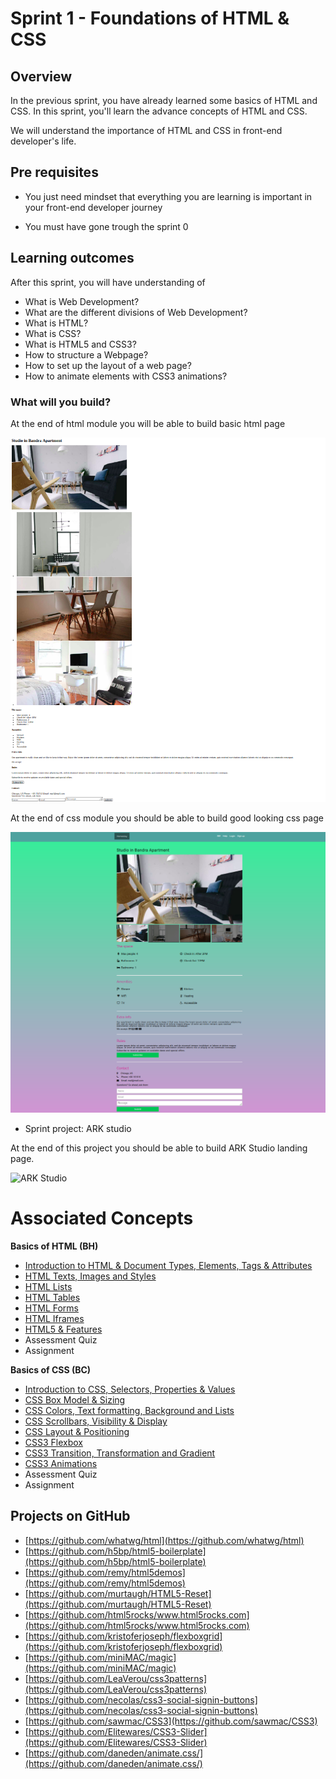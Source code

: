# Sprint 1 - Foundations of HTML & CSS



## Overview

In the previous sprint, you have already learned some basics of HTML and CSS. In this sprint, you'll learn the advance concepts of HTML and CSS. 

We will understand the importance of HTML and CSS in front-end developer's life.


## Pre requisites

- You just need mindset that everything you are learning is important in your front-end developer journey

- You must have gone trough the sprint 0


## Learning outcomes

After this sprint, you will have understanding of 

- What is Web Development?
- What are the different divisions of Web Development?
- What is HTML?
- What is CSS?
- What is HTML5 and CSS3?
- How to structure a Webpage?
- How to set up the layout of a web page?
- How to animate elements with CSS3 animations?



### What will you build?

At the end of html module you will be able to build basic html page

![airbnb html](basics_of_html/images/wrap_up.png)


At the end of css module you should be able to build good looking css page

![airbnb project](basics_of_css/images/final.png)

- Sprint project: ARK studio

At the end of this project you should be able to build ARK Studio landing page.

![ARK Studio](ark_studio/template.png)

# Associated Concepts

**Basics of HTML (BH)**

- [Introduction to HTML & Document Types, Elements, Tags & Attributes](https://github.com/greyatom-school/the-minerva-project/blob/master/sprint_1/basics_of_html/1.Intro%20to%20HTML.md)
- [HTML Texts, Images and Styles](https://github.com/greyatom-school/the-minerva-project/blob/master/sprint_1/basics_of_html/2.%20HTML%20Texts%2C%20Images%20and%20Styles.md)
- [HTML Lists](https://github.com/greyatom-school/the-minerva-project/blob/master/sprint_1/basics_of_html/3.HTML%20Lists.md)
- [HTML Tables](https://github.com/greyatom-school/the-minerva-project/blob/master/sprint_1/basics_of_html/4.%20HTML%20Tables.md)
- [HTML Forms](https://github.com/greyatom-school/the-minerva-project/blob/master/sprint_1/basics_of_html/5.%20HTML%20Forms.md)
- [HTML Iframes](https://github.com/greyatom-school/the-minerva-project/blob/master/sprint_1/basics_of_html/6.%20HTML%20Iframes.md)
- [HTML5 & Features](https://github.com/greyatom-school/the-minerva-project/blob/master/sprint_1/basics_of_html/7.%20HTML5%20%26%20Features.md)
- Assessment Quiz
- Assignment

**Basics of CSS (BC)**

- [Introduction to CSS, Selectors, Properties & Values](https://github.com/greyatom-school/the-minerva-project/blob/master/sprint_1/basics_of_css/1.%20Intro%20to%20CSS.md)
- [CSS Box Model & Sizing](https://github.com/greyatom-school/the-minerva-project/blob/master/sprint_1/basics_of_css/2.%20CSS%20Box%20Model%20%26%20Sizing.md)
- [CSS Colors, Text formatting, Background and Lists](https://github.com/greyatom-school/the-minerva-project/blob/master/sprint_1/basics_of_css/3.%20CSS%20Colors%2C%20Text%20formatting%2C%20Background%20and%20Lists.md)
- [CSS Scrollbars, Visibility & Display](https://github.com/greyatom-school/the-minerva-project/blob/master/sprint_1/basics_of_css/4.%20CSS%20Scrollbars%2C%20Visibility%20%26%20Display.md)
- [CSS Layout & Positioning](https://github.com/greyatom-school/the-minerva-project/blob/master/sprint_1/basics_of_css/5.%20CSS%20Layout%20and%20Positioning.md)
- [CSS3 Flexbox](https://github.com/greyatom-school/the-minerva-project/blob/master/sprint_1/basics_of_css/6.%20CSS%20Flexbox.md)
- [CSS3 Transition, Transformation and Gradient](https://github.com/greyatom-school/the-minerva-project/blob/master/sprint_1/basics_of_css/7.%20CSS3%20Transition%2C%20Transformation%20and%20Gradient.md)
- [CSS3 Animations](https://github.com/greyatom-school/the-minerva-project/blob/master/sprint_1/basics_of_css/8.%20CSS3%20Animations.md)
- Assessment Quiz
- Assignment

## Projects on GitHub

- [https://github.com/whatwg/html](https://github.com/whatwg/html)
- [https://github.com/h5bp/html5-boilerplate](https://github.com/h5bp/html5-boilerplate)
- [https://github.com/remy/html5demos](https://github.com/remy/html5demos)
- [https://github.com/murtaugh/HTML5-Reset](https://github.com/murtaugh/HTML5-Reset)
- [https://github.com/html5rocks/www.html5rocks.com](https://github.com/html5rocks/www.html5rocks.com)
- [https://github.com/kristoferjoseph/flexboxgrid](https://github.com/kristoferjoseph/flexboxgrid)
- [https://github.com/miniMAC/magic](https://github.com/miniMAC/magic)
- [https://github.com/LeaVerou/css3patterns](https://github.com/LeaVerou/css3patterns)
- [https://github.com/necolas/css3-social-signin-buttons](https://github.com/necolas/css3-social-signin-buttons)
- [https://github.com/sawmac/CSS3](https://github.com/sawmac/CSS3)
- [https://github.com/Elitewares/CSS3-Slider](https://github.com/Elitewares/CSS3-Slider)
- [https://github.com/daneden/animate.css/](https://github.com/daneden/animate.css/)


